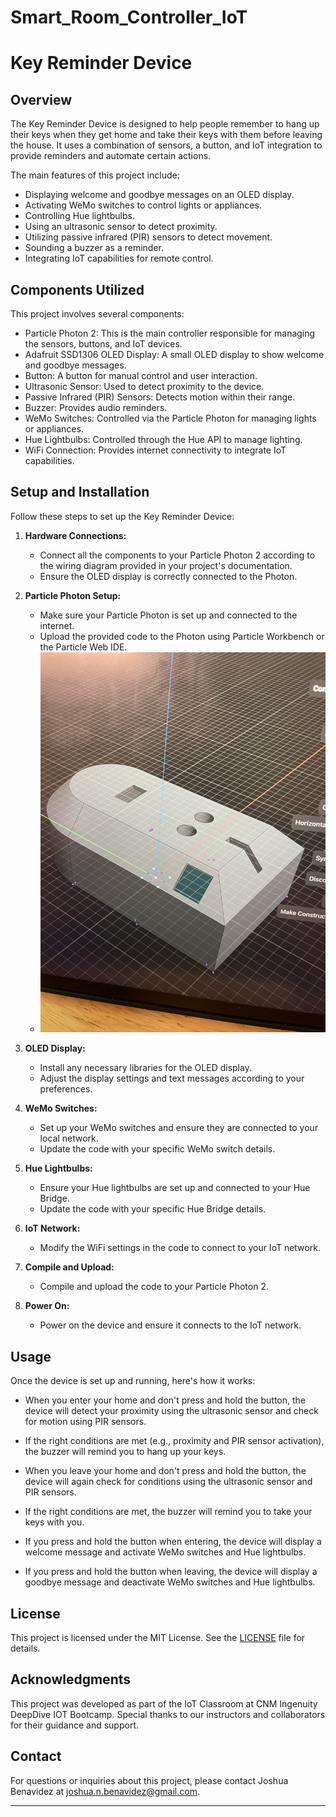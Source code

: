 # Smart_Room_Controller_IoT

# Key Reminder Device

## Overview

The Key Reminder Device is designed to help people remember to hang up their keys when they get home and take their keys with them before leaving the house. It uses a combination of sensors, a button, and IoT integration to provide reminders and automate certain actions.

The main features of this project include:
- Displaying welcome and goodbye messages on an OLED display.
- Activating WeMo switches to control lights or appliances.
- Controlling Hue lightbulbs.
- Using an ultrasonic sensor to detect proximity.
- Utilizing passive infrared (PIR) sensors to detect movement.
- Sounding a buzzer as a reminder.
- Integrating IoT capabilities for remote control.

## Components Utilized

This project involves several components:

- Particle Photon 2: This is the main controller responsible for managing the sensors, buttons, and IoT devices.
- Adafruit SSD1306 OLED Display: A small OLED display to show welcome and goodbye messages.
- Button: A button for manual control and user interaction.
- Ultrasonic Sensor: Used to detect proximity to the device.
- Passive Infrared (PIR) Sensors: Detects motion within their range.
- Buzzer: Provides audio reminders.
- WeMo Switches: Controlled via the Particle Photon for managing lights or appliances.
- Hue Lightbulbs: Controlled through the Hue API to manage lighting.
- WiFi Connection: Provides internet connectivity to integrate IoT capabilities.

## Setup and Installation

Follow these steps to set up the Key Reminder Device:

1. **Hardware Connections:**
    - Connect all the components to your Particle Photon 2 according to the wiring diagram provided in your project's documentation.
    - Ensure the OLED display is correctly connected to the Photon.

2. **Particle Photon Setup:**
    - Make sure your Particle Photon is set up and connected to the internet.
    - Upload the provided code to the Photon using Particle Workbench or the Particle Web IDE.
    - ![IMG_1469](/photos/IMG_1469.jpeg)
3. **OLED Display:**
    - Install any necessary libraries for the OLED display.
    - Adjust the display settings and text messages according to your preferences.

4. **WeMo Switches:**
    - Set up your WeMo switches and ensure they are connected to your local network.
    - Update the code with your specific WeMo switch details.

5. **Hue Lightbulbs:**
    - Ensure your Hue lightbulbs are set up and connected to your Hue Bridge.
    - Update the code with your specific Hue Bridge details.

6. **IoT Network:**
    - Modify the WiFi settings in the code to connect to your IoT network.

7. **Compile and Upload:**
    - Compile and upload the code to your Particle Photon 2.

8. **Power On:**
    - Power on the device and ensure it connects to the IoT network.

## Usage

Once the device is set up and running, here's how it works:

- When you enter your home and don't press and hold the button, the device will detect your proximity using the ultrasonic sensor and check for motion using PIR sensors.
- If the right conditions are met (e.g., proximity and PIR sensor activation), the buzzer will remind you to hang up your keys.

- When you leave your home and don't press and hold the button, the device will again check for conditions using the ultrasonic sensor and PIR sensors.
- If the right conditions are met, the buzzer will remind you to take your keys with you.

- If you press and hold the button when entering, the device will display a welcome message and activate WeMo switches and Hue lightbulbs.
- If you press and hold the button when leaving, the device will display a goodbye message and deactivate WeMo switches and Hue lightbulbs.

## License

This project is licensed under the MIT License. See the [LICENSE](LICENSE) file for details.

## Acknowledgments

This project was developed as part of the IoT Classroom at CNM Ingenuity DeepDive IOT Bootcamp. Special thanks to our instructors and collaborators for their guidance and support.

## Contact

For questions or inquiries about this project, please contact Joshua Benavidez at joshua.n.benavidez@gmail.com.

---
